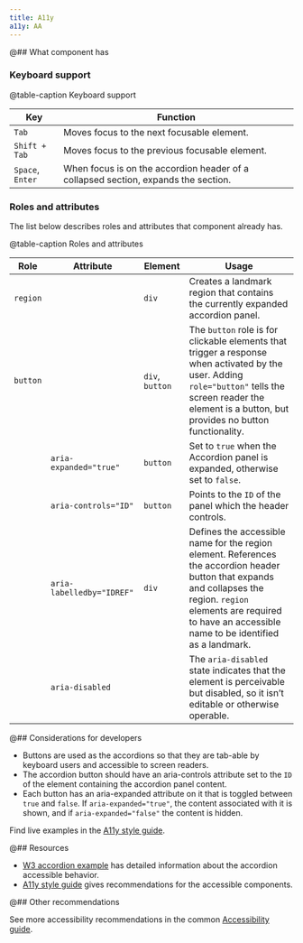 ```yaml
---
title: A11y
a11y: AA
---
```


@## What component has

### Keyboard support

@table-caption Keyboard support

| Key              | Function                                                                           |
| ---------------- | ---------------------------------------------------------------------------------- |
| `Tab`            | Moves focus to the next focusable element.                                         |
| `Shift + Tab`    | Moves focus to the previous focusable element.                                     |
| `Space`, `Enter` | When focus is on the accordion header of a collapsed section, expands the section. |

### Roles and attributes

The list below describes roles and attributes that component already has.

@table-caption Roles and attributes

| Role     | Attribute                 | Element  | Usage                                                                                                                                                                                                                       |
| -------- | ------------------------- | -------- | --------------------------------------------------------------------------------------------------------------------------------------------------------------------------------------------------------------------------- |
| `region` |                           | `div`    | Creates a landmark region that contains the currently expanded accordion panel.                                                                                                                                             |
| `button` |                           | `div`, `button` | The `button` role is for clickable elements that trigger a response when activated by the user. Adding `role="button"` tells the screen reader the element is a button, but provides no button functionality.               |
|          | `aria-expanded="true"`    | `button` | Set to `true` when the Accordion panel is expanded, otherwise set to `false`.                                                                                                                                               |
|          | `aria-controls="ID"`      | `button` | Points to the `ID` of the panel which the header controls.                                                                                                                                                                  |
|          | `aria-labelledby="IDREF"` | `div`    | Defines the accessible name for the region element. References the accordion header button that expands and collapses the region. `region` elements are required to have an accessible name to be identified as a landmark. |
|          | `aria-disabled`             |          | The `aria-disabled` state indicates that the element is perceivable but disabled, so it isn’t editable or otherwise operable. |

@## Considerations for developers

- Buttons are used as the accordions so that they are tab-able by keyboard users and accessible to screen readers.
- The accordion button should have an aria-controls attribute set to the `ID` of the element containing the accordion panel content.
- Each button has an aria-expanded attribute on it that is toggled between `true` and `false`. If `aria-expanded="true"`, the content associated with it is shown, and if `aria-expanded="false"` the content is hidden.

Find live examples in the [A11y style guide](https://a11y-style-guide.com/style-guide/section-navigation.html).

@## Resources

- [W3 accordion example](https://www.w3.org/TR/wai-aria-practices-1.1/examples/accordion/accordion.html) has detailed information about the accordion accessible behavior.
- [A11y style guide](https://a11y-style-guide.com/style-guide/section-navigation.html) gives recommendations for the accessible components.

@## Other recommendations

See more accessibility recommendations in the common [Accessibility guide](/core-principles/a11y/).
